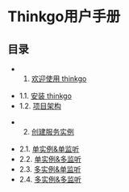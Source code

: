 # Thinkgo用户手册

## 目录

* 1. [欢迎使用 thinkgo](01.00.md)
 - 1.1. [安装 thinkgo](01.01.md)
 - 1.2. [项目架构](01.02.md)

* 2. [创建服务实例](02.00.md)
 - 2.1. [单实例&单监听](02.01.md)
 - 2.2. [单实例&多监听](02.02.md)
 - 2.3. [多实例&单监听](02.03.md)
 - 2.4. [多实例&多监听](02.04.md)

